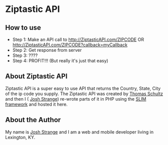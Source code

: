 # Ziptastic API

## How to use
* Step 1: Make an API call to http://ZiptasticAPI.com/ZIPCODE OR http://ZiptasticAPI.com/ZIPCODE?callback=myCallback
* Step 2: Get response from server
* Step 3: ????
* Step 4: PROFIT!!! (But really it's just that easy)

## About Ziptastic API

Ziptastic API is a super easy to use API that returns the Country, State, City of the ip code you supply. The Ziptastic API was created by [Thomas Schultz](http://github.com/daspecster) and then I ( [Josh Strange](http://github.com/joshstrange)) re-wrote parts of it in PHP using the [SLIM framework](http://www.slimframework.com/) and hosted it here.


## About the Author

My name is [Josh Strange](http://joshstrange.com) and I am a web and mobile developer living in Lexington, KY. 
